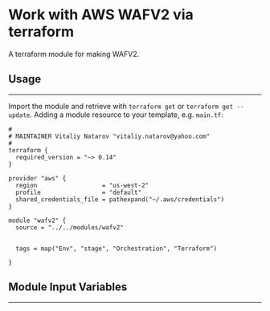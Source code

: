 # Work with AWS WAFV2 via terraform

A terraform module for making WAFV2.


## Usage
----------------------
Import the module and retrieve with ```terraform get``` or ```terraform get --update```. Adding a module resource to your template, e.g. `main.tf`:

```
#
# MAINTAINER Vitaliy Natarov "vitaliy.natarov@yahoo.com"
#
terraform {
  required_version = "~> 0.14"
}

provider "aws" {
  region                  = "us-west-2"
  profile                 = "default"
  shared_credentials_file = pathexpand("~/.aws/credentials")
}

module "wafv2" {
  source = "../../modules/wafv2"


  tags = map("Env", "stage", "Orchestration", "Terraform")

}
```

## Module Input Variables
----------------------
